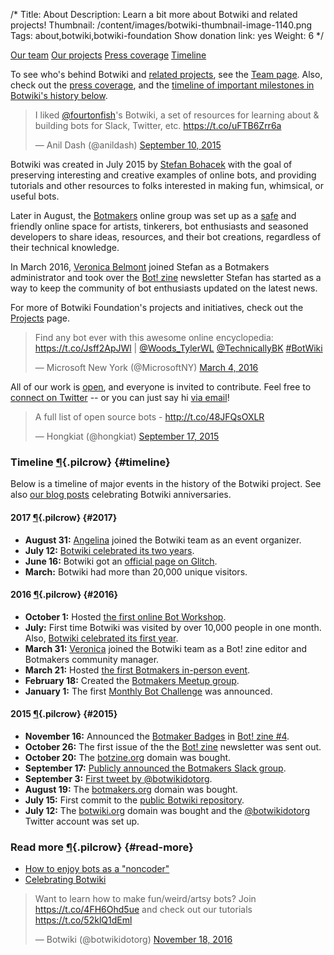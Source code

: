 /*
Title: About
Description: Learn a bit more about Botwiki and related projects!
Thumbnail: /content/images/botwiki-thumbnail-image-1140.png
Tags: about,botwiki,botwiki-foundation
Show donation link: yes
Weight: 6
*/


<div class="note">
  <p>
    <a class="btn" href="/about/team">Our team</a>
    <a class="btn" href="/projects">Our projects</a>
    <a class="btn" href="/about/press">Press coverage</a>
    <a class="btn" href="#timeline">Timeline</a>
  </p>
</div>


<div class="note">
  <p>
    To see who's behind Botwiki and <a href="/projects/">related projects</a>, see the <a href="/about/team/">Team page</a>. Also, check out the <a href="/about/press/">press coverage</a>, and the <a href="#timeline">timeline of important milestones in Botwiki's history below</a>.
  </p>
</div>



<blockquote class="twitter-tweet" data-cards="hidden" lang="en"><p lang="en" dir="ltr">I liked <a href="https://twitter.com/fourtonfish">@fourtonfish</a>&#39;s Botwiki, a set of resources for learning about &amp; building bots for Slack, Twitter, etc. <a href="https://t.co/uFTB6Zrr6a">https://t.co/uFTB6Zrr6a</a></p>&mdash; Anil Dash (@anildash) <a href="https://twitter.com/anildash/status/642120992932933632">September 10, 2015</a></blockquote>


Botwiki was created in July 2015 by [Stefan Bohacek](/about/team#stefan) with the goal of preserving interesting and creative examples of online bots, and providing tutorials and other resources to folks interested in making fun, whimsical, or useful bots. 

Later in August, the [Botmakers](https://botmakers.org/) online group was set up as a [safe](https://github.com/botwiki/botmakers.org/blob/master/Code%20of%20Conduct.md) and friendly online space for artists, tinkerers, bot enthusiasts and seasoned developers to share ideas, resources, and their bot creations, regardless of their technical knowledge.

In March 2016, [Veronica Belmont](/about/team#veronica) joined Stefan as a Botmakers administrator and took over the [Bot! zine](https://botzine.org/) newsletter Stefan has started as a way to keep the community of bot enthusiasts updated on the latest news.

For more of Botwiki Foundation's projects and initiatives, check out the [Projects](/projects) page.

<blockquote class="twitter-tweet" data-lang="en"><p lang="en" dir="ltr">Find any bot ever with this awesome online encyclopedia: <a href="https://t.co/Jsff2ApJWl">https://t.co/Jsff2ApJWl</a> | <a href="https://twitter.com/Woods_TylerWL">@Woods_TylerWL</a> <a href="https://twitter.com/TechnicallyBK">@TechnicallyBK</a> <a href="https://twitter.com/hashtag/BotWiki?src=hash">#BotWiki</a></p>&mdash; Microsoft New York (@MicrosoftNY) <a href="https://twitter.com/MicrosoftNY/status/705839362248982529">March 4, 2016</a></blockquote>


All of our work is [open](https://github.com/botwiki/), and everyone is invited to contribute. Feel free to [connect on Twitter](https://twitter.com/botwikidotorg) -- or you can just say hi [via email](mailto:stefan@botwiki.org?cc=v@veronicabelmont.com)!

<blockquote class="twitter-tweet" data-cards="hidden" lang="en"><p lang="en" dir="ltr">A full list of open source bots - <a href="http://t.co/48JFQsOXLR">http://t.co/48JFQsOXLR</a></p>&mdash; Hongkiat (@hongkiat) <a href="https://twitter.com/hongkiat/status/644447055847530496">September 17, 2015</a></blockquote>


### Timeline [¶](#timeline){.pilcrow} {#timeline}

Below is a timeline of major events in the history of the Botwiki project. See also [our blog posts](/tag/about+anniversary/) celebrating Botwiki anniversaries. 

#### 2017 [¶](#2017){.pilcrow} {#2017}

- **August 31:** [Angelina](/about/team/#angelina) joined the Botwiki team as an event organizer.
- **July 12:** [Botwiki celebrated its two years](/blog/2017-07-12-botwiki-two-years/).
- **June 16:** Botwiki got an [official page on Glitch](https://glitch.com/botwiki).
- **March:** Botwiki had more than 20,000 unique visitors.

#### 2016 [¶](#2016){.pilcrow} {#2016}

- **October 1:** Hosted [the first online Bot Workshop](https://botwiki.org/bot-workshops/botmaking-from-the-ground-up/).
- **July:** First time Botwiki was visited by over 10,000 people in one month. Also, [Botwiki celebrated its first year](/blog/2016-07-13-botwiki-one-year/).
- **March 31:** [Veronica](/about/team/#veronica) joined the Botwiki team as a Bot! zine editor and Botmakers community manager.
- **March 21:** Hosted [the first Botmakers in-person event](http://www.meetup.com/botmakers/events/228956424/).
- **February 18:** Created the [Botmakers Meetup group](http://www.meetup.com/botmakers/).
- **January 1:** The first [Monthly Bot Challenge](https://botwiki.org/monthly-bot-challenge/) was announced.

#### 2015 [¶](#2015){.pilcrow} {#2015}

- **November 16:** Announced the [Botmaker Badges](/botmaker-badges) in [Bot! zine #4](http://tinyletter.com/botzine/letters/the-bot-zine-issue-4).
- **October 26:** The first issue of the the [Bot! zine](http://tinyletter.com/botzine/letters/the-bot-zine-issue-1) newsletter was sent out.
- **October 20:** The [botzine.org](https://botzine.org) domain was bought.
- **September 17:** [Publicly announced the Botmakers Slack group](https://twitter.com/botwikidotorg/status/644517400738709504).
- **September 3:** [First tweet by @botwikidotorg](https://twitter.com/botwikidotorg/status/639459648580489216).
- **August 19:** The [botmakers.org](https://botmakers.org) domain was bought.
- **July 15:** First commit to the [public Botwiki repository](https://github.com/botwiki/botwiki.org/commit/590928d96bc33175a4417880375ee4e9032e79ef).
- **July 12:** The [botwiki.org](https://botwiki.org) domain was bought and the [@botwikidotorg](https://twitter.com/botwikidotorg) Twitter account was set up.


### Read more [¶](#read-more){.pilcrow} {#read-more}


- [How to enjoy bots as a "noncoder"](/articles/how-to-enjoy-bots-as-a-noncoder)
- [Celebrating Botwiki](/tag/botwiki+anniversary) 


<blockquote class="twitter-tweet" data-lang="en"><p lang="en" dir="ltr">Want to learn how to make fun/weird/artsy bots? Join <a href="https://t.co/4FH6Ohd5ue">https://t.co/4FH6Ohd5ue</a>  and check out our tutorials <a href="https://t.co/52klQ1dEml">https://t.co/52klQ1dEml</a></p>&mdash; Botwiki (@botwikidotorg) <a href="https://twitter.com/botwikidotorg/status/799687419259797504">November 18, 2016</a></blockquote>

<script async src="//platform.twitter.com/widgets.js" charset="utf-8"></script>
